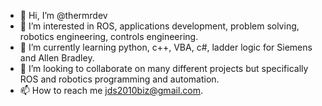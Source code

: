 - 👋 Hi, I’m @thermrdev
- 👀 I’m interested in ROS, applications development, problem solving, robotics engineering, controls engineering.
- 🌱 I’m currently learning python, c++, VBA, c#, ladder logic for Siemens and Allen Bradley.
- 💞️ I’m looking to collaborate on many different projects but specifically ROS and robotics programming and automation.
- 📫 How to reach me jds2010biz@gmail.com.

<!---
thermrdev/thermrdev is a ✨ special ✨ repository because its `README.md` (this file) appears on your GitHub profile.
You can click the Preview link to take a look at your changes.
--->
